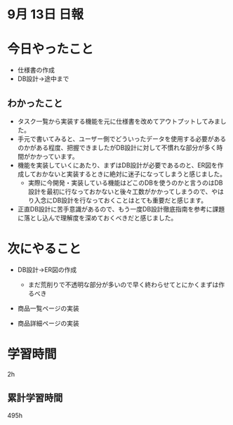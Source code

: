 #  9月 13日 日報

# 今日やったこと
* 仕様書の作成
* DB設計→途中まで
##  わかったこと
* タスク一覧から実装する機能を元に仕様書を改めてアウトプットしてみました。
* 手元で書いてみると、ユーザー側でどういったデータを使用する必要があるのかがある程度、把握できましたがDB設計に対して不慣れな部分が多く時間がかかっています。
* 機能を実装していくにあたり、まずはDB設計が必要であるのと、ER図を作成しておかないと実装するときに絶対に迷子になってしまうと感じました。
  * 実際に今開発・実装している機能はどこのDBを使うのかと言うのはDB設計を最初に行なっておかないと後々工数がかかってしまうので、やはり入念にDB設計を行なっておくことはとても重要だと感じます。
* 正直DB設計に苦手意識があるので、もう一度DB設計徹底指南を参考に課題に落とし込んで理解度を深めておくべきだと感じました。

# 次にやること
* DB設計→ER図の作成
  * まだ荒削りで不透明な部分が多いので早く終わらせてとにかくまずは作るべき

* 商品一覧ページの実装
* 商品詳細ページの実装
#  学習時間
2h
##  累計学習時間
495h



